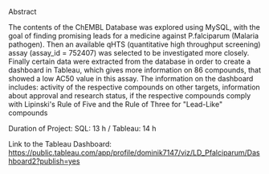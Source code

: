   Abstract
  
  The contents of the ChEMBL Database was explored using MySQL, with the goal of finding promising leads for a medicine against 
  P.falciparum (Malaria pathogen). Then an available qHTS (quantitative high throughput screening) assay (assay_id = 752407) was selected to be investigated more closely.
  Finally certain data were extracted from the database in order to create a dashboard in Tableau, which gives more information on 86 compounds, that showed 
  a low AC50 value in this assay. The information on the dashboard includes: activity of the respective compounds on other targets, information about 
  approval and research status, if the respective compounds comply with Lipinski's Rule of Five and the Rule of Three for "Lead-Like" compounds
  
  Duration of Project: SQL: 13 h / Tableau: 14 h
  
  Link to the Tableau Dashboard: https://public.tableau.com/app/profile/dominik7147/viz/LD_Pfalciparum/Dashboard2?publish=yes
